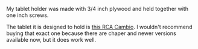 My tablet holder was made with 3/4 inch plywood and held together with one inch screws.

The tablet it is designed to hold is [this RCA Cambio](https://www.amazon.com/gp/product/B0188MSALC/ref=oh_aui_detailpage_o01_s00?ie=UTF8&amp;psc=1). I wouldn't recommend buying that exact one because there are chaper and newer versions available now, but it does work well.
